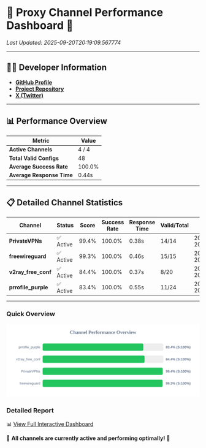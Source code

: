 # 🌟 Proxy Channel Performance Dashboard 🌟

_Last Updated: 2025-09-20T20:19:09.567774_

---

## 👩‍💻 Developer Information

- **[GitHub Profile](https://github.com/4n0nymou3)**  
- **[Project Repository](https://github.com/4n0nymou3/multi-proxy-config-fetcher)**  
- **[X (Twitter)](https://x.com/4n0nymou3)**  

---

## 📊 Performance Overview

| Metric                | Value       |
|-----------------------|-------------|
| **Active Channels**   | 4 / 4       |
| **Total Valid Configs** | 48          |
| **Average Success Rate** | 100.0%      |
| **Average Response Time** | 0.44s       |

---

## 📋 Detailed Channel Statistics

| Channel          | Status     | Score  | Success Rate | Response Time | Valid/Total | Last Success               |
|------------------|------------|--------|--------------|---------------|-------------|----------------------------|
| **PrivateVPNs**  | ✅ Active  | 99.4%  | 100.0% | 0.38s         | 14/14       | 2025-09-20T20:19:09.080218 |
| **freewireguard**  | ✅ Active  | 99.3%  | 100.0% | 0.46s         | 15/15       | 2025-09-20T20:19:09.565623 |
| **v2ray_free_conf**  | ✅ Active  | 84.4%  | 100.0% | 0.37s         | 8/20       | 2025-09-20T20:19:08.662656 |
| **prrofile_purple**  | ✅ Active  | 83.4%  | 100.0% | 0.55s         | 11/24       | 2025-09-20T20:19:08.167022 |

---

### Quick Overview
<div align="center">
  <a href="https://raw.githubusercontent.com/nullluser/NullRepo/refs/heads/main/assets/channel_stats_chart.svg">
    <img src="https://raw.githubusercontent.com/nullluser/NullRepo/refs/heads/main/assets/channel_stats_chart.svg" alt="Source Performance Statistics" width="800">
  </a>
</div>

### Detailed Report
📊 [View Full Interactive Dashboard](https://htmlpreview.github.io/?https://github.com/nullluser/NullRepo/blob/main/assets/performance_report.html)

🎉 **All channels are currently active and performing optimally!** 🎉
